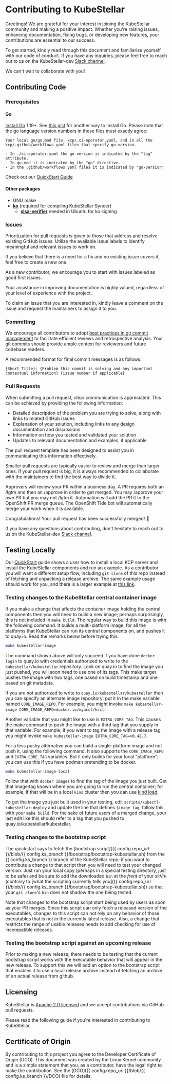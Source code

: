 # Contributing to KubeStellar
Greetings! We are grateful for your interest in joining the KubeStellar community and making a positive impact. Whether you're raising issues, enhancing documentation, fixing bugs, or developing new features, your contributions are essential to our success.

To get started, kindly read through this document and familiarize yourself with our code of conduct. If you have any inquiries, please feel free to reach out to us on the KubeStellar-dev [Slack channel](https://kubernetes.slack.com/archives/C058SUSL5AA/).

We can't wait to collaborate with you!

## Contributing Code

### Prerequisites

#### Go

[Install Go](https://golang.org/doc/install/) 1.19+.  See [this gist](https://gist.github.com/jniltinho/8758e15a9ef80a189fce) for another way to install Go.
  Please note that the go language version numbers in these files must exactly agree:
  
    Your local go/go.mod file, kcp/.ci-operator.yaml, and in all the kcp/.github/workflows yaml files that specify go-version.
    
    - In ./ci-operator.yaml the go version is indicated by the "tag" attribute.
    - In go.mod it is indicated by the "go" directive.
    - In the .github/workflows yaml files it is indicated by "go-version"
    
Check out our [QuickStart Guide](../../Getting-Started/quickstart/)

#### Other packages

- GNU make
- [__ko__](https://github.com/ko-build/ko) (required for compiling KubeStellar Syncer)
  - [__slsa-verifier__](https://github.com/slsa-framework) needed in Ubuntu for ko signing

### Issues
Prioritization for pull requests is given to those that address and resolve existing GitHub issues. Utilize the available issue labels to identify meaningful and relevant issues to work on.

If you believe that there is a need for a fix and no existing issue covers it, feel free to create a new one.

As a new contributor, we encourage you to start with issues labeled as good first issues.

Your assistance in improving documentation is highly valued, regardless of your level of experience with the project.

To claim an issue that you are interested in, kindly leave a comment on the issue and request the maintainers to assign it to you.

### Committing
We encourage all contributors to adopt [best practices in git commit management](https://gist.github.com/luismts/495d982e8c5b1a0ced4a57cf3d93cf60) to facilitate efficient reviews and retrospective analysis. Your git commits should provide ample context for reviewers and future codebase readers.

A recommended format for final commit messages is as follows:

```
{Short Title}: {Problem this commit is solving and any important contextual information} {issue number if applicable}
```
### Pull Requests
When submitting a pull request, clear communication is appreciated. This can be achieved by providing the following information:

- Detailed description of the problem you are trying to solve, along with links to related GitHub issues
- Explanation of your solution, including links to any design documentation and discussions
- Information on how you tested and validated your solution
- Updates to relevant documentation and examples, if applicable

The pull request template has been designed to assist you in communicating this information effectively.

Smaller pull requests are typically easier to review and merge than larger ones. If your pull request is big, it is always recommended to collaborate with the maintainers to find the best way to divide it.

Approvers will review your PR within a business day. A PR requires both an /lgtm and then an /approve in order to get merged. You may /approve your own PR but you may not /lgtm it. Automation will add the PR it to the OpenShift PR merge queue. The OpenShift Tide bot will automatically merge your work when it is available.

Congratulations! Your pull request has been successfully merged! 👏

If you have any questions about contributing, don't hesitate to reach out to us on the KubeStellar-dev [Slack channel](https://kubernetes.slack.com/archives/C058SUSL5AA/).

## Testing Locally

Our [QuickStart](../../Getting-Started/quickstart/)
 guide shows a user how to install a
local KCP server and install the KubeStellar components and run an
example.  As a contributor you will want a different setup flow,
including `git clone` of this repo instead of fetching and unpacking a
release archive.  The same example usage should work for you, and
there is a larger example at [this link](../../Coding%20Milestones/PoC2023q1/example1/).

### Testing changes to the KubeStellar central container image

If you make a change that affects the container image holding the
central components then you will need to build a new image; perhaps
surprisingly, this is not included in `make build`.  The regular way
to build this image is with the following command.  It builds a
multi-platform image, for all the platforms that KubeStellar can run
its central components on, and pushes it to quay.io.  Read the remarks
below before trying this.

```bash
make kubestellar-image
```

The command shown above will only succeed if you have done `docker
login` to quay.io with credentials authorized to write to the
`kubestellar/kubestellar` repository. Look on quay.io to find the
image you just pushed, you will soon need to use one of its tags.
This make target pushes the image with two tags, one based on build
timestamp and one based on git metadata.

If you are not authorized to write to
`quay.io/kubestellar/kubestellar` then you can specify an alternate
image repository: put it in the make variable named
`CORE_IMAGE_REPO`.  For example, you might invoke `make
kubestellar-image CORE_IMAGE_REPO=docker.io/myacct/ksctr`.

Another variable that you might like to use is `EXTRA_CORE_TAG`.
This causes the make command to push the image with a third tag that
you supply in that variable.  For example, if you want to tag the
image with a release tag you might invoke `make kubestellar-image
EXTRA_CORE_TAG=v0.42.7`.

For a less pushy alternative you can build a single-platform image and
not push it, using the following command. It also supports the
`CORE_IMAGE_REPO` and `EXTRA_CORE_TAG` variables.  But it only
builds for your local "platform"; you can use this if you have podman
pretending to be docker.

```bash
make kubestellar-image-local
```

Follow that with `docker images` to find the tag of the image you just
built.  Get that image:tag known where you are going to run the
central container; for example, if that will be in a local `kind`
cluster then you can use [kind
load](https://kind.sigs.k8s.io/docs/user/quick-start#loading-an-image-into-your-cluster).

To get the image you just built used in your testing, edit
`scripts/kubectl-kubestellar-deploy` and update the line that defines
`$image_tag`; follow this with your `make build`.  For the sake of
future users of a merged change, your last edit like this should refer
to a tag that you pushed to quay.io/kubestellar/kubestellar.

### Testing changes to the bootstrap script

The quickstart says to fetch the [bootstrap script]({{ config.repo_url }}/blob/{{ config.ks_branch }}/bootstrap/bootstrap-kubestellar.sh) from the {{ config.ks_branch }} branch of
the KubeStellar repo; if you want to contribute a change to that script then
you will need to test your changed version.  Just run your local copy
(perhaps in a special testing directory, just to be safe) and be sure
to add the downloaded `bin` at the _front_ of your `$PATH` (contrary
to [what the scripting currently tells
you]({{ config.repo_url }}/blob/{{ config.ks_branch }}/bootstrap/bootstrap-kubestellar.sh)) so that your `git clone`'s `bin` does not shadow the one being tested.

Note that changes to the bootstrap script start being used by users as
soon as your PR merges.  Since this script can only fetch a released
version of the executables, changes to this script can not rely on any
behavior of those executables that is not in the currently latest
release.  Also, a change that restricts the range of usable releases
needs to add checking for use of incompatible releases.

### Testing the bootstrap script against an upcoming release

Prior to making a new release, there needs to be testing that the
current bootstrap script works with the executable behavior that will
appear in the new release.  To support this we will add an option to
the bootstrap script that enables it to use a local release archive
instead of fetching an archive of an actual release from github.

## Licensing
KubeStellar is [Apache 2.0 licensed](LICENSE.md) and we accept contributions via
GitHub pull requests.

Please read the following guide if you're interested in contributing to KubeStellar.

## Certificate of Origin

By contributing to this project you agree to the Developer Certificate of
Origin (DCO). This document was created by the Linux Kernel community and is a
simple statement that you, as a contributor, have the legal right to make the
contribution. See the [DCO]({{ config.repo_url }}/blob/{{ config.ks_branch }}/DCO)</a> file for details.
